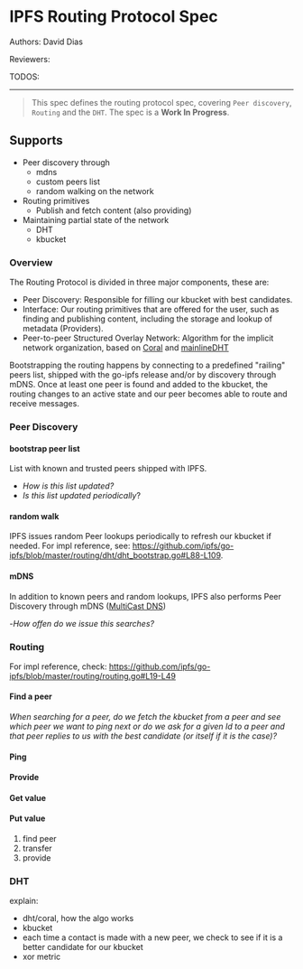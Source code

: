 IPFS Routing Protocol Spec
==========================

Authors: David Dias

Reviewers:

TODOS:

-----------------------

> This spec defines the routing protocol spec, covering `Peer discovery`, `Routing` and the `DHT`. The spec is a **Work In Progress**.

## Supports

- Peer discovery through
  - mdns
  - custom peers list
  - random walking on the network
- Routing primitives
  - Publish and fetch content (also providing)
- Maintaining partial state of the network
  - DHT
  - kbucket

### Overview

The Routing Protocol is divided in three major components, these are:
- Peer Discovery: Responsible for filling our kbucket with best candidates.
- Interface: Our routing primitives that are offered for the user, such as finding and publishing content, including the storage and lookup of metadata (Providers).
- Peer-to-peer Structured Overlay Network: Algorithm for the implicit network organization, based on [Coral](http://iptps03.cs.berkeley.edu/final-papers/coral.pdf) and [mainlineDHT](http://www.bittorrent.org/beps/bep_0005.html)

Bootstrapping the routing happens by connecting to a predefined "railing" peers list, shipped with the go-ipfs release and/or by discovery through mDNS. Once at least one peer is found and added to the kbucket, the routing changes to an active state and our peer becomes able to route and receive messages.

### Peer Discovery

#### bootstrap peer list

List with known and trusted peers shipped with IPFS.

- _How is this list updated?_
- _Is this list updated periodically_?

#### random walk

IPFS issues random Peer lookups periodically to refresh our kbucket if needed. For impl reference, see: https://github.com/ipfs/go-ipfs/blob/master/routing/dht/dht_bootstrap.go#L88-L109.

#### mDNS

In addition to known peers and random lookups, IPFS also performs Peer Discovery through mDNS ([MultiCast DNS](https://tools.ietf.org/html/rfc6762))

-_How offen do we issue this searches?_

### Routing

For impl reference, check: https://github.com/ipfs/go-ipfs/blob/master/routing/routing.go#L19-L49

#### Find a peer

_When searching for a peer, do we fetch the kbucket from a peer and see which peer we want to ping next or do we ask for a given Id to a peer and that peer replies to us with the best candidate (or itself if it is the case)?_

#### Ping

#### Provide

#### Get value

#### Put value

1. find peer
2. transfer 
3. provide

### DHT 

explain:
- dht/coral, how the algo works
- kbucket
- each time a contact is made with a new peer, we check to see if it is a better candidate for our kbucket
- xor metric
